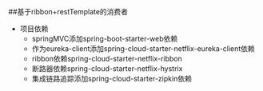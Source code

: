 ##基于ribbon+restTemplate的消费者
* 项目依赖  
    * springMVC添加spring-boot-starter-web依赖  
    * 作为eureka-client添加spring-cloud-starter-netflix-eureka-client依赖  
    * ribbon依赖spring-cloud-starter-netflix-ribbon
    * 断路器依赖spring-cloud-starter-netflix-hystrix
    * 集成链路追踪添加spring-cloud-starter-zipkin依赖
